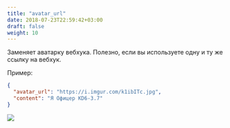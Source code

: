 ```yaml
---
title: "avatar_url"
date: 2018-07-23T22:59:42+03:00
draft: false
weight: 10
---
```

Заменяет аватарку вебхука. Полезно, если вы используете одну и ту же ссылку на вебхук.

Пример:

```json
{
  "avatar_url": "https://i.imgur.com/k1ibITc.jpg",
  "content": "Я Офицер KD6-3.7"
}
```

![](../img/avatar_url.png)
